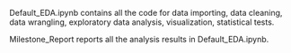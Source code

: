 Default_EDA.ipynb contains all the code for data importing, data cleaning, data wrangling, exploratory data analysis, visualization, statistical tests.

Milestone_Report reports all the analysis results in Default_EDA.ipynb.
